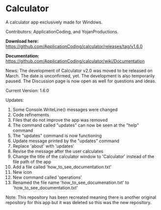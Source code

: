 # Calculator
A calculator app exclusively made for Windows.

Contributors: ApplicationCoding, and YojanProductions.

**Download here:** https://github.com/ApplicationCoding/calculator/releases/tag/v1.6.0

**Documentation:** https://github.com/ApplicationCoding/calculator/wiki/Documentation

News: The development of Calculator v2.0 was moved to be released on March. The date is unconfirmed, yet. The development is also temporarily paused. The Discussion page is now open as well for questions and ideas.

Current Version: 1.6.0

Updates:

1. Some Console.WriteLine() messages were changed
2. Code refinements
3. Files that do not improve the app was removed
4. The command called "updates" can now be seen at the "help" command
5. The "updates" command is now functioning
6. Update message printed by the "updates" command
7. Replace 'about' with 'updates'
8. Revise the message after the user calculates
9. Change the title of the calculator window to 'Calculator' instead of the file path of the app
10. Add a file called 'how_to_see_documentation.txt'
11. New icon
12. New command called 'operations'
13. Renamed the file name 'how_to_see_documenation.txt' to 'how_to_see_documentation.txt'

Note: This repository has been recreated meaning there is another original repository for this app but it was deleted so this was the new repository.
